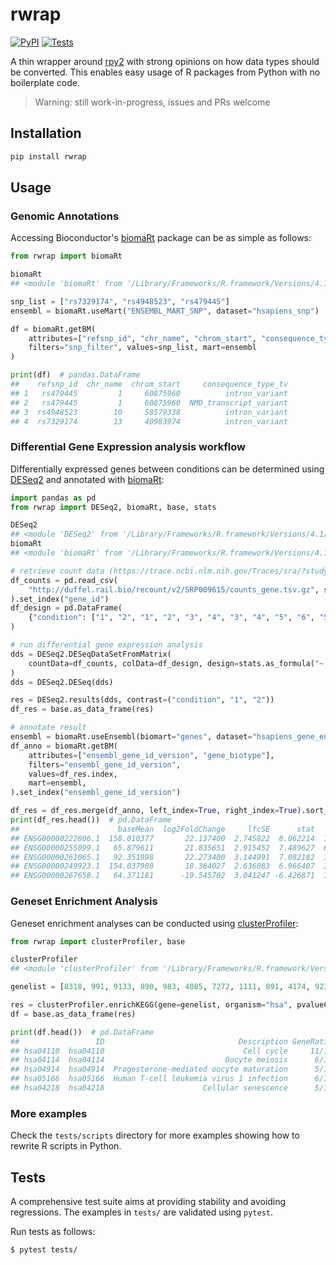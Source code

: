 # rwrap

[![PyPI](https://img.shields.io/pypi/v/rwrap.svg?style=flat)](https://pypi.python.org/pypi/rwrap)
[![Tests](https://github.com/kpj/rwrap/actions/workflows/main.yml/badge.svg)](https://github.com/kpj/rwrap/actions/workflows/main.yml)

A thin wrapper around [rpy2](https://rpy2.github.io/doc/latest/html/index.html) with strong opinions on how data types should be converted. This enables easy usage of R packages from Python with no boilerplate code.

> Warning: still work-in-progress, issues and PRs welcome


## Installation

```bash
pip install rwrap
```


## Usage

### Genomic Annotations

Accessing Bioconductor's [biomaRt](https://bioconductor.org/packages/release/bioc/html/biomaRt.html) package can be as simple as follows:
```python
from rwrap import biomaRt

biomaRt
## <module 'biomaRt' from '/Library/Frameworks/R.framework/Versions/4.1/Resources/library/biomaRt'>

snp_list = ["rs7329174", "rs4948523", "rs479445"]
ensembl = biomaRt.useMart("ENSEMBL_MART_SNP", dataset="hsapiens_snp")

df = biomaRt.getBM(
    attributes=["refsnp_id", "chr_name", "chrom_start", "consequence_type_tv"],
    filters="snp_filter", values=snp_list, mart=ensembl
)

print(df)  # pandas.DataFrame
##    refsnp_id  chr_name  chrom_start     consequence_type_tv
## 1   rs479445         1     60875960          intron_variant
## 2   rs479445         1     60875960  NMD_transcript_variant
## 3  rs4948523        10     58579338          intron_variant
## 4  rs7329174        13     40983974          intron_variant
```

### Differential Gene Expression analysis workflow

Differentially expressed genes between conditions can be determined using [DESeq2](https://bioconductor.org/packages/release/bioc/html/DESeq2.html) and annotated with [biomaRt](https://bioconductor.org/packages/release/bioc/html/biomaRt.html):

```python
import pandas as pd
from rwrap import DESeq2, biomaRt, base, stats

DESeq2
## <module 'DESeq2' from '/Library/Frameworks/R.framework/Versions/4.1/Resources/library/DESeq2'>
biomaRt
## <module 'biomaRt' from '/Library/Frameworks/R.framework/Versions/4.1/Resources/library/biomaRt'>

# retrieve count data (https://trace.ncbi.nlm.nih.gov/Traces/sra/?study=SRP009615)
df_counts = pd.read_csv(
    "http://duffel.rail.bio/recount/v2/SRP009615/counts_gene.tsv.gz", sep="\t"
).set_index("gene_id")
df_design = pd.DataFrame(
    {"condition": ["1", "2", "1", "2", "3", "4", "3", "4", "5", "6", "5", "6"]}
)

# run differential gene expression analysis
dds = DESeq2.DESeqDataSetFromMatrix(
    countData=df_counts, colData=df_design, design=stats.as_formula("~ condition")
)
dds = DESeq2.DESeq(dds)

res = DESeq2.results(dds, contrast=("condition", "1", "2"))
df_res = base.as_data_frame(res)

# annotate result
ensembl = biomaRt.useEnsembl(biomart="genes", dataset="hsapiens_gene_ensembl")
df_anno = biomaRt.getBM(
    attributes=["ensembl_gene_id_version", "gene_biotype"],
    filters="ensembl_gene_id_version",
    values=df_res.index,
    mart=ensembl,
).set_index("ensembl_gene_id_version")

df_res = df_res.merge(df_anno, left_index=True, right_index=True).sort_values("padj")
print(df_res.head())  # pd.DataFrame
##                      baseMean  log2FoldChange     lfcSE      stat        pvalue          padj          gene_biotype
## ENSG00000222806.1  158.010377       22.137400  2.745822  8.062214  7.492501e-16  2.853744e-11       rRNA_pseudogene
## ENSG00000255099.1   65.879611       21.835651  2.915452  7.489627  6.906949e-14  1.315359e-09  processed_pseudogene
## ENSG00000261065.1   92.351998       22.273400  3.144991  7.082182  1.419019e-12  1.351190e-08                lncRNA
## ENSG00000249923.1  154.037908       18.364027  2.636083  6.966407  3.251381e-12  2.476772e-08                lncRNA
## ENSG00000267658.1   64.371181      -19.545702  3.041247 -6.426871  1.302573e-10  8.268736e-07                lncRNA
```

### Geneset Enrichment Analysis

Geneset enrichment analyses can be conducted using [clusterProfiler](https://bioconductor.org/packages/release/bioc/html/clusterProfiler.html):

```python
from rwrap import clusterProfiler, base

clusterProfiler
## <module 'clusterProfiler' from '/Library/Frameworks/R.framework/Versions/4.1/Resources/library/clusterProfiler'>

genelist = [8318, 991, 9133, 890, 983, 4085, 7272, 1111, 891, 4174, 9232]

res = clusterProfiler.enrichKEGG(gene=genelist, organism="hsa", pvalueCutoff=0.05)
df = base.as_data_frame(res)

print(df.head())  # pd.DataFrame
##                 ID                              Description GeneRatio   BgRatio        pvalue      p.adjust        qvalue                                             geneID  Count
## hsa04110  hsa04110                               Cell cycle     11/11  126/8115  8.124144e-21  1.462346e-19  6.841384e-20  8318/991/9133/890/983/4085/7272/1111/891/4174/...     11
## hsa04114  hsa04114                           Oocyte meiosis      6/11  131/8115  6.823856e-09  6.141470e-08  2.873202e-08                         991/9133/983/4085/891/9232      6
## hsa04914  hsa04914  Progesterone-mediated oocyte maturation      5/11  102/8115  1.237164e-07  7.266746e-07  3.399647e-07                              9133/890/983/4085/891      5
## hsa05166  hsa05166  Human T-cell leukemia virus 1 infection      6/11  222/8115  1.614832e-07  7.266746e-07  3.399647e-07                        991/9133/890/4085/1111/9232      6
## hsa04218  hsa04218                      Cellular senescence      5/11  156/8115  1.036418e-06  3.731103e-06  1.745545e-06                              9133/890/983/1111/891      5
```

### More examples

Check the `tests/scripts` directory for more examples showing how to rewrite R scripts in Python.


## Tests

A comprehensive test suite aims at providing stability and avoiding regressions.
The examples in `tests/` are validated using `pytest`.

Run tests as follows:

```bash
$ pytest tests/
```
